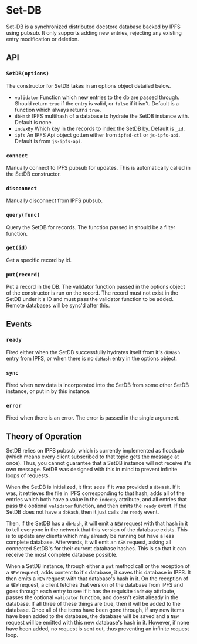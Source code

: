 # Set-DB

Set-DB is a synchronized distributed docstore database backed by IPFS using pubsub. It only supports adding new entries, rejecting any existing entry modification or deletion.

## API

### `SetDB(options)`

The constructor for SetDB takes in an options object detailed below.
* `validator` Function which new entries to the db are passed through. Should return `true` if the entry is valid, or `false` if it isn't. Default is a function which always returns `true`.
* `dbHash` IPFS multihash of a database to hydrate the SetDB instance with. Default is none.
* `indexBy` Which key in the records to index the SetDB by. Default is `_id`.
* `ipfs` An IPFS Api object gotten either from `ipfsd-ctl` or `js-ipfs-api`. Default is from `js-ipfs-api`.

### `connect`

Manually connect to IPFS pubsub for updates. This is automatically called in the SetDB constructor.

### `disconnect`

Manually disconnect from IPFS pubsub.

### `query(func)`

Query the SetDB for records. The function passed in should be a filter function.

### `get(id)`

Get a specific record by id.

### `put(record)`

Put a record in the DB. The validator function passed in the options object of the constructor is run on the record. The record must not exist in the SetDB under it's ID and must pass the validator function to be added. Remote databases will be sync'd after this.

## Events

### `ready`

Fired either when the SetDB successfully hydrates itself from it's `dbHash` entry from IPFS, or when there is no `dbHash` entry in the options object.

### `sync`

Fired when new data is incorporated into the SetDB from some other SetDB instance, or put in by this instance.

### `error`

Fired when there is an error. The error is passed in the single argument.

## Theory of Operation

SetDB relies on IPFS pubsub, which is currently implemented as floodsub (which means every client subscribed to that topic gets the message at once). Thus, you cannot guarantee that a SetDB instance will not receive it's own message. SetDB was designed with this in mind to prevent infinite loops of requests.

When the SetDB is initialized, it first sees if it was provided a `dbHash`. If it was, it retrieves the file in IPFS corresponding to that hash, adds all of the entries which both have a value in the `indexBy` attribute, and all entries that pass the optional `validator` function, and then emits the `ready` event. If the SetDB does not have a `dbHash`, then it just calls the `ready` event.

Then, if the SetDB has a `dbHash`, it will emit a `NEW` request with that hash in it to tell everyone in the network that this version of the database exists. This is to update any clients which may already be running but have a less complete database. Afterwards, it will emit an `ASK` request, asking all connected SetDB's for their current database hashes. This is so that it can receive the most complete database possible.

When a SetDB instance, through either a `put` method call or the reception of a `NEW` request, adds content to it's database, it saves this database in IPFS. It then emits a `NEW` request with that database's hash in it. On the reception of a `NEW` request, a client fetches that version of the database from IPFS and goes through each entry to see if it has the requisite `indexBy` attribute, passes the optional `validator` function, and doesn't exist already in the database. If all three of these things are true, then it will be added to the database. Once all of the items have been gone through, if any new items have been added to the database, the database will be saved and a `NEW` request will be emitted with this new database's hash in it. However, if none have been added, no request is sent out, thus preventing an infinite request loop.
